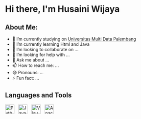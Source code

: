 # Hi there, I'm Husaini Wijaya 
## About Me:
- 🔭 I’m currently studying on [Universitas Multi Data Palembang](https://www.instagram.com/universitasmdp/)
- 🌱 I’m currently learning Html and Java
- 👯 I’m looking to collaborate on ...
- 🤔 I’m looking for help with ...
- 💬 Ask me about ...
- 📫 How to reach me: ...
- 😄 Pronouns: ...
- ⚡ Fun fact: ...

## Languages and Tools
<img align="left" alt="Python" width="30px" src="https://upload.wikimedia.org/wikipedia/commons/thumb/c/c3/Python-logo-notext.svg/110px-Python-logo-notext.svg.png?20100317150552" style="padding-right:10px;" />
<img align="left" alt="Java" width="30px" src="https://www.vectorlogo.zone/logos/java/java-icon.svg" style="padding-right:10px;" />
<img align="left" alt="Visual Studio Code" width="30px" src="https://code.visualstudio.com/assets/images/code-stable.png" style="padding-right:10px;" />
<img align="left" alt="Apache Netbeans" width="30px" src="https://netbeans.apache.org/images/apache-netbeans.svg" style="padding-right:10px;" />
